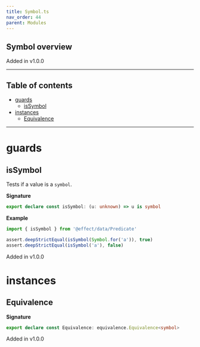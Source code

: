 ```yaml
---
title: Symbol.ts
nav_order: 44
parent: Modules
---
```


## Symbol overview

Added in v1.0.0

---

<h2 class="text-delta">Table of contents</h2>

- [guards](#guards)
  - [isSymbol](#issymbol)
- [instances](#instances)
  - [Equivalence](#equivalence)

---

# guards

## isSymbol

Tests if a value is a `symbol`.

**Signature**

```ts
export declare const isSymbol: (u: unknown) => u is symbol
```

**Example**

```ts
import { isSymbol } from '@effect/data/Predicate'

assert.deepStrictEqual(isSymbol(Symbol.for('a')), true)
assert.deepStrictEqual(isSymbol('a'), false)
```

Added in v1.0.0

# instances

## Equivalence

**Signature**

```ts
export declare const Equivalence: equivalence.Equivalence<symbol>
```

Added in v1.0.0
